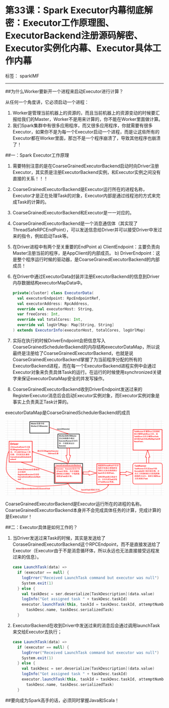 # 第33课：Spark Executor内幕彻底解密：Executor工作原理图、ExecutorBackend注册源码解密、Executor实例化内幕、Executor具体工作内幕

标签： sparkIMF

---




##为什么Worker要新开一个进程来启动Executor进行计算？

从任何一个角度讲，它必须启动一个进程：

 1. Worker是管理当前机器上的资源的，而且当前机器上的资源变动的时候要汇报给我们的Master，Worker不是用来计算的，你不能在Worker里面做计算。
 2. 我们Spark集群中有很多应用程序，而又很多应用程序，你就需要有很多Executor，如果你不是为每一个Executor启动一个进程，而是让这些所有的Executor都在Worker里面，那岂不是一个程序崩溃了，导致其他程序也崩溃了！

##一：Spark Executor工作原理

 1. 需要特别注意的是在CoarseGrainedExecutorBackend启动时向Driver注册Executor，其实质是注册ExecutorBackend实例，和Executor实例之间没有直接的关系！！！
 2. CoarseGrainedExecutorBackend是Executor运行所在的进程名称，Executor才是正在处理Task的对象，Executor内部是通过线程池的方式来完成Task的计算的。
 3. CoarseGrainedExecutorBackend和Executor是一一对应的。
 4. CoarseGrainedExecutorBackend是一个消息通信体（其实现了ThreadSafeRPCEndPoint），可以发送信息给Driver并可以接受Driver中发过来的指令，例如启动Task等。
 5. 在Driver进程中有两个至关重要的EndPoint
    a) ClientEndpoint：主要负责向Master注册当前的程序，是AppClient的内部成员。
    b) DriverEndpoint：这是整个程序运行时候的驱动器，是CoarseGrainedExecutorBackend的内部成员！
 6. 在Driver中通过ExecutorData封装并注册ExecutorBackend的信息到Driver内存数据结构executorMapData中。
    ```scala
    private[cluster] class ExecutorData(
      val executorEndpoint: RpcEndpointRef,
      val executorAddress: RpcAddress,
      override val executorHost: String,
      var freeCores: Int,
      override val totalCores: Int,
      override val logUrlMap: Map[String, String]
    ) extends ExecutorInfo(executorHost, totalCores, logUrlMap)
    ```
    
 7. 实际在执行的时候DriverEndpoint会把信息写入CoarseGrainedSchedulerBackend的内存结构executorDataMap，所以说最终是注册给了CoarseGrainedExecutorBackend，也就是说CoarseGrainedExecutorBackend掌握了为当前程序分配的所有的ExecutorBackend进程，而在每一个ExecutorBackend进程实例中会通过Executor对象来负责具体Task的运行。在运行的时候使用synchronized关键字来保证executorDataMap安全的并发写操作。
 8. CoarseGrainedExecutorBackend收到DriverEndpoint发送过来的RegisterExecutor消息后会启动Executor实例对象，而Executor实例对象是事实上负责真正Task计算的。


executorDataMap是CoarseGrainedSchedulerBackend的成员

![Executor内幕运行原理图](../image/33_1_Executor.png)

CoarseGrainedExecutorBackend是Executor运行所在的进程的名称。CoarseGrainedExecutorBackend本身并不会完成具体任务的计算，完成计算的是Executor！

##二：Executor具体是如何工作的？

 1. 当Driver发送过来Task的时候，其实是发送给了CoraseGrainedExecutorBackend这个RPCEndpoint，而不是直接发送给了Executor（Executor由于不是消息循环体，所以永远也无法直接接受远程发过来的信息）。
    ```scala
    case LaunchTask(data) =>
      if (executor == null) {
        logError("Received LaunchTask command but executor was null")
        System.exit(1)
      } else {
        val taskDesc = ser.deserialize[TaskDescription](data.value)
        logInfo("Got assigned task " + taskDesc.taskId)
        executor.launchTask(this, taskId = taskDesc.taskId, attemptNumber = taskDesc.attemptNumber,
          taskDesc.name, taskDesc.serializedTask)
      }
    ```
    
 2. ExecutorBackend在收到Driver中发送过来的消息后会通过调用launchTask来交给Executor去执行；
    ```scala
    case LaunchTask(data) =>
      if (executor == null) {
        logError("Received LaunchTask command but executor was null")
        System.exit(1)
      } else {
        val taskDesc = ser.deserialize[TaskDescription](data.value)
        logInfo("Got assigned task " + taskDesc.taskId)
        executor.launchTask(this, taskId = taskDesc.taskId, attemptNumber = taskDesc.attemptNumber,
          taskDesc.name, taskDesc.serializedTask)
      }
    ```
    

 

##要向成为Spark高手的话，必须同时掌握Java和Scala！
